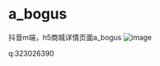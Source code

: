 # a_bogus
抖音m端，h5商城详情页面a_bogus
![image](https://github.com/xmydjx/a_bogus/assets/47141266/c5bb4b96-5ae0-42f4-9b95-e6ab451411b4)

q:323026390
